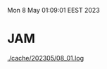 Mon  8 May 01:09:01 EEST 2023
# JAM
<a href='./cache/202305/08_01.log'>./cache/202305/08_01.log</a>

